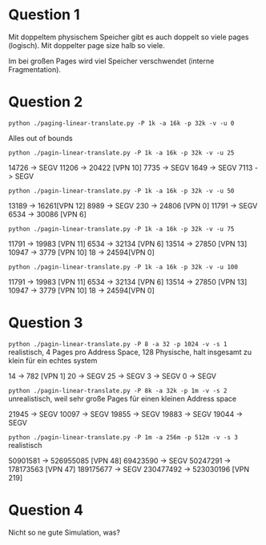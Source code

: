 # Question 1

Mit doppeltem physischem Speicher gibt es auch doppelt so viele pages (logisch).
Mit doppelter page size halb so viele.

Im bei großen Pages wird viel Speicher verschwendet (interne Fragmentation).

# Question 2

`python ./paging-linear-translate.py -P 1k -a 16k -p 32k -v -u 0`

Alles out of bounds

`python ./pagin-linear-translate.py -P 1k -a 16k -p 32k -v -u 25`

14726 -> SEGV
11206 -> 20422 [VPN 10]
7735 -> SEGV
1649 -> SEGV
7113 -> SEGV

`python ./pagin-linear-translate.py -P 1k -a 16k -p 32k -v -u 50`

13189 -> 16261[VPN 12]
8989 -> SEGV
230 -> 24806 [VPN 0]
11791 -> SEGV
6534 -> 30086 [VPN 6]

`python ./pagin-linear-translate.py -P 1k -a 16k -p 32k -v -u 75`

11791 -> 19983 [VPN 11]
6534 -> 32134 [VPN 6]
13514 -> 27850 [VPN 13]
10947 -> 3779 [VPN 10]
18 -> 24594[VPN 0]

`python ./pagin-linear-translate.py -P 1k -a 16k -p 32k -v -u 100`

11791 -> 19983 [VPN 11]
6534 -> 32134 [VPN 6]
13514 -> 27850 [VPN 13]
10947 -> 3779 [VPN 10]
18 -> 24594[VPN 0]

# Question 3

`python ./pagin-linear-translate.py -P 8 -a 32 -p 1024 -v -s 1` realistisch, 4 Pages pro Address Space, 128 Physische, halt insgesamt zu klein für ein echtes system

14 -> 782 [VPN 1]
20 -> SEGV
25 -> SEGV
3 -> SEGV
0 -> SEGV

`python ./pagin-linear-translate.py -P 8k -a 32k -p 1m -v -s 2` unrealistisch, weil sehr große Pages für einen kleinen Address space

21945 -> SEGV
10097 -> SEGV
19855 -> SEGV
19883 -> SEGV
19044 -> SEGV

`python ./pagin-linear-translate.py -P 1m -a 256m -p 512m -v -s 3` realistisch

50901581 -> 526955085 [VPN 48]
69423590 -> SEGV
50247291 -> 178173563 [VPN 47]
189175677 -> SEGV
230477492 -> 523030196 [VPN 219]

# Question 4

Nicht so ne gute Simulation, was?